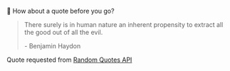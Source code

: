 📣 How about a quote before you go?

> There surely is in human nature an inherent propensity to extract all the good out of all the evil.
>
> <p>- Benjamin Haydon</p>

Quote requested from [Random Quotes API](https://github.com/lukePeavey/quotable)
